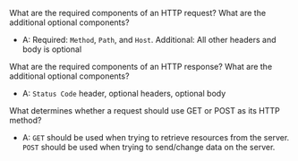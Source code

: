 What are the required components of an HTTP request? What are the additional optional components?

- A: Required: `Method`, `Path`, and `Host`. Additional: All other headers and body is optional

What are the required components of an HTTP response? What are the additional optional components?

- A: `Status Code` header, optional headers, optional body

What determines whether a request should use GET or POST as its HTTP method?
- A: `GET` should be used when trying to retrieve resources from the server. `POST` should be used when trying to send/change data on the server.
